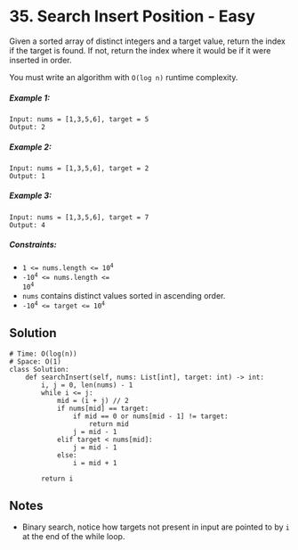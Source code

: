 # 35. Search Insert Position - Easy

Given a sorted array of distinct integers and a target value, return the index if the target is found. If not, return the index where it would be if it were inserted in order.

You must write an algorithm with `O(log n)` runtime complexity.

##### Example 1:

```
Input: nums = [1,3,5,6], target = 5
Output: 2
```

##### Example 2:

```
Input: nums = [1,3,5,6], target = 2
Output: 1
```

##### Example 3:

```
Input: nums = [1,3,5,6], target = 7
Output: 4
```

##### Constraints:

- <code>1 <= nums.length <= 10<sup>4</sup></code>
- <code>-10<sup>4</sup> <= nums.length <= 10<sup>4</sup></code>
- `nums` contains distinct values sorted in ascending order.
- <code>-10<sup>4</sup> <= target <= 10<sup>4</sup></code>

## Solution

```
# Time: O(log(n))
# Space: O(1)
class Solution:
    def searchInsert(self, nums: List[int], target: int) -> int:
        i, j = 0, len(nums) - 1
        while i <= j:
            mid = (i + j) // 2
            if nums[mid] == target:
                if mid == 0 or nums[mid - 1] != target:
                    return mid
                j = mid - 1
            elif target < nums[mid]:
                j = mid - 1
            else:
                i = mid + 1
        
        return i
```

## Notes
- Binary search, notice how targets not present in input are pointed to by `i` at the end of the while loop.